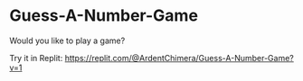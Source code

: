 # Guess-A-Number-Game
Would you like to play a game?


Try it in Replit: https://replit.com/@ArdentChimera/Guess-A-Number-Game?v=1
